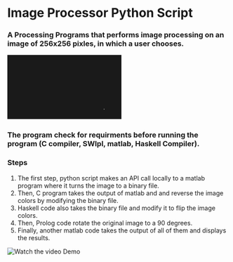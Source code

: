 # Image Processor Python Script

### A Processing Programs that performs image processing on an image of 256x256 pixles, in which a user chooses.

![](https://github.com/dev-alanshami/Image_Processor_Python_Script/blob/main/assets/demo.gif)

### The program check for requirments before running the program (C compiler, SWIpl, matlab, Haskell Compiler).

### Steps
1. The first step, python script makes an API call locally to a matlab program where it turns the image to a binary file.
2. Then, C program takes the output of matlab and and reverse the image colors by modifying the binary file.
3. Haskell code also takes the binary file and modify it to flip the image colors.
4. Then, Prolog code rotate the original image to a 90 degrees.
5. Finally, another matlab code takes the output of all of them and displays the results.

![Watch the video Demo](https://youtu.be/2MSGil_I3-w)
